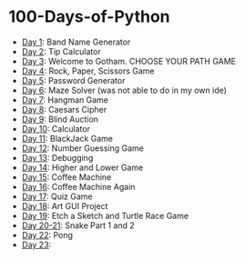 ﻿# 100-Days-of-Python

- [Day 1](Day01): Band Name Generator
- [Day 2](Day02): Tip Calculator
- [Day 3](Day03): Welcome to Gotham. CHOOSE YOUR PATH GAME
- [Day 4](Day04): Rock, Paper, Scissors Game
- [Day 5](Day05): Password Generator
- [Day 6](Day06): Maze Solver (was not able to do in my own ide)
- [Day 7](Day07): Hangman Game
- [Day 8](Day08): Caesars Cipher
- [Day 9](Day09): Blind Auction
- [Day 10](Day10): Calculator
- [Day 11](Day11): BlackJack Game
- [Day 12](Day12): Number Guessing Game
- [Day 13](Day13): Debugging
- [Day 14](Day14): Higher and Lower Game
- [Day 15](Day15): Coffee Machine
- [Day 16](Day16): Coffee Machine Again
- [Day 17](Day17): Quiz Game
- [Day 18](Day18): Art GUI Project
- [Day 19](Day19): Etch a Sketch and Turtle Race Game
- [Day 20-21](Day20-21): Snake Part 1 and 2
- [Day 22](Day22): Pong
- [Day 23](Day23): 
